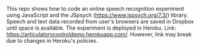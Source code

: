 This repo shows how to code an online speech recognition experiment using JavaScript and the JSpsych (https://www.jspsych.org/7.3/) library. Speech and text data recorded from user's browsers are saved in Dropbox until space is available. The experiment is deployed in Heroku. Link: https://articulatorycontroldemo.herokuapp.com/. However, link may break due to changes in Heroku's policies.

